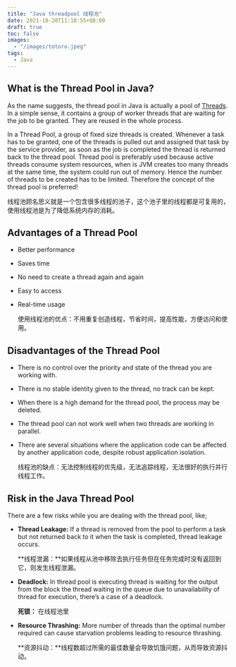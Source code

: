 ```yaml
---
title: "Java threadpool 线程池"
date: 2021-10-20T11:18:55+08:00
draft: true
toc: false
images:
  - "/images/totoro.jpeg"
tags: 
  - Java
---
```


## **What is the Thread Pool in Java?**

As the name suggests, the thread pool in Java is actually a pool of [Threads](https://www.edureka.co/blog/java-thread/). In a simple sense, it contains a group of worker threads that are waiting for the job to be granted. They are reused in the whole process.

In a Thread Pool, a group of fixed size threads is created. Whenever a task has to be granted, one of the threads is pulled out and assigned that task by the service provider, as soon as the job is completed the thread is returned back to the thread pool. Thread pool is preferably used because active threads consume system resources, when is JVM creates too many threads at the same time, the system could run out of memory. Hence the number of threads to be created has to be limited. Therefore the concept of the thread pool is preferred!

线程池顾名思义就是一个包含很多线程的池子，这个池子里的线程都是可复用的，使用线程池是为了降低系统内存的消耗。

## **Advantages of a Thread Pool**

- Better performance

- Saves time

- No need to create a thread again and again

- Easy to access

- Real-time usage

  使用线程池的优点：不用重复创造线程，节省时间，提高性能，方便访问和使用。

## **Disadvantages of the Thread Pool**

- There is no control over the priority and state of the thread you are working with.

- There is no stable identity given to the thread, no track can be kept.

- When there is a high demand for the thread pool, the process may be deleted.

- The thread pool can not work well when two threads are working in parallel.

- There are several situations where the application code can be affected by another application code, despite robust application isolation.

  线程池的缺点：无法控制线程的优先级，无法追踪线程，无法很好的执行并行线程工作。

## **Risk in the Java Thread Pool**

There are a few risks while you are dealing with the thread pool, like;

- **Thread Leakage:** If a thread is removed from the pool to perform a task but not returned back to it when the task is completed, thread leakage occurs.

  **线程泄漏：**如果线程从池中移除去执行任务但在任务完成时没有返回到它，则发生线程泄漏。

- **Deadlock:** In thread pool is executing thread is waiting for the output from the block the thread waiting in the queue due to unavailability of thread for execution, there’s a case of a deadlock.

  **死锁：** 在线程池里

- **Resource Thrashing:** More number of threads than the optimal number required can cause starvation problems leading to resource thrashing.

  **资源抖动：**线程数超过所需的最佳数量会导致饥饿问题，从而导致资源抖动。
